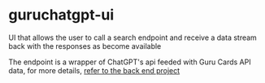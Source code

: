 # guruchatgpt-ui

UI that allows the user to call a search endpoint and receive a data stream back with the responses as become available

The endpoint is a wrapper of ChatGPT's api feeded with Guru Cards API data, for more details, [refer to the back end project](https://github.com/offerni/guru-chat-gpt)

